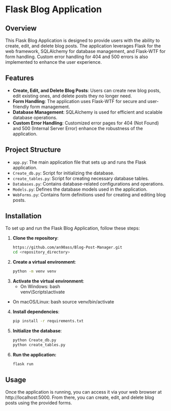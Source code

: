 # Flask Blog Application

## Overview

This Flask Blog Application is designed to provide users with the ability to create, edit, and delete blog posts. The application leverages Flask for the web framework, SQLAlchemy for database management, and Flask-WTF for form handling. Custom error handling for 404 and 500 errors is also implemented to enhance the user experience.

## Features

- **Create, Edit, and Delete Blog Posts**: Users can create new blog posts, edit existing ones, and delete posts they no longer need.
- **Form Handling**: The application uses Flask-WTF for secure and user-friendly form management.
- **Database Management**: SQLAlchemy is used for efficient and scalable database operations.
- **Custom Error Handling**: Customized error pages for 404 (Not Found) and 500 (Internal Server Error) enhance the robustness of the application.

## Project Structure

- `app.py`: The main application file that sets up and runs the Flask application.
- `Create_db.py`: Script for initializing the database.
- `create_tables.py`: Script for creating necessary database tables.
- `Databases.py`: Contains database-related configurations and operations.
- `Models.py`: Defines the database models used in the application.
- `WebForms.py`: Contains form definitions used for creating and editing blog posts.

## Installation

To set up and run the Flask Blog Application, follow these steps:

1. **Clone the repository**:
   ```bash
   https://github.com/an90ass/Blog-Post-Manager.git
   cd <repository_directory>
2. **Create a virtual environment**:
    ```bash
    python -m venv venv
3. **Activate the virtual environment**:
   - On Windows:
    bash    
    venv\Scripts\activate

  - On macOS/Linux:
    bash
    source venv/bin/activate
4. **Install dependencies**:
    ```bash
    pip install -r requirements.txt
5. **Initialize the database**:
    ```bash
    python Create_db.py
    python create_tables.py
6. **Run the application:**
   ```bash
   flask run
## Usage
Once the application is running, you can access it via your web browser at http://localhost:5000. From there, you can create, edit, and delete blog posts using the provided forms.
   

    
    


   

   
